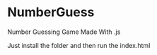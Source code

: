 # NumberGuess
Number Guessing Game Made With .js

Just install the folder and then run the index.html
